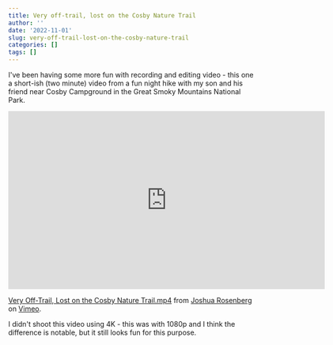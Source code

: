 ```yaml
---
title: Very off-trail, lost on the Cosby Nature Trail
author: ''
date: '2022-11-01'
slug: very-off-trail-lost-on-the-cosby-nature-trail
categories: []
tags: []
---
```


I've been having some more fun with recording and editing video - this one a short-ish (two minute) video from a fun night hike with my son and his friend near Cosby Campground in the Great Smoky Mountains National Park.

<iframe src="https://player.vimeo.com/video/765492274?h=8e636fe398" width="640" height="360" frameborder="0" allow="autoplay; fullscreen; picture-in-picture" allowfullscreen></iframe>
<p><a href="https://vimeo.com/765492274">Very Off-Trail, Lost on the Cosby Nature Trail.mp4</a> from <a href="https://vimeo.com/user115578748">Joshua Rosenberg</a> on <a href="https://vimeo.com">Vimeo</a>.</p>

I didn't shoot this video using 4K - this was with 1080p and I think the difference is notable, but it still looks fun for this purpose.